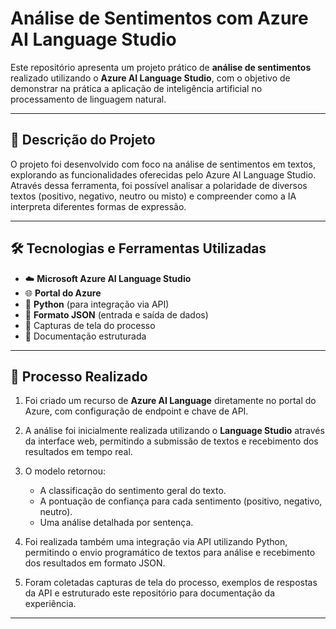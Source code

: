 # Análise de Sentimentos com Azure AI Language Studio

Este repositório apresenta um projeto prático de **análise de sentimentos** realizado utilizando o **Azure AI Language Studio**, com o objetivo de demonstrar na prática a aplicação de inteligência artificial no processamento de linguagem natural.

---

## 🎯 Descrição do Projeto

O projeto foi desenvolvido com foco na análise de sentimentos em textos, explorando as funcionalidades oferecidas pelo Azure AI Language Studio. Através dessa ferramenta, foi possível analisar a polaridade de diversos textos (positivo, negativo, neutro ou misto) e compreender como a IA interpreta diferentes formas de expressão.

---

## 🛠️ Tecnologias e Ferramentas Utilizadas

- ☁️ **Microsoft Azure AI Language Studio**
- 🌐 **Portal do Azure**
- 🐍 **Python** (para integração via API)
- 📄 **Formato JSON** (entrada e saída de dados)
- 📸 Capturas de tela do processo
- 📝 Documentação estruturada

---

## 🚀 Processo Realizado

1. Foi criado um recurso de **Azure AI Language** diretamente no portal do Azure, com configuração de endpoint e chave de API.
   
2. A análise foi inicialmente realizada utilizando o **Language Studio** através da interface web, permitindo a submissão de textos e recebimento dos resultados em tempo real.

3. O modelo retornou:
   - A classificação do sentimento geral do texto.
   - A pontuação de confiança para cada sentimento (positivo, negativo, neutro).
   - Uma análise detalhada por sentença.

4. Foi realizada também uma integração via API utilizando Python, permitindo o envio programático de textos para análise e recebimento dos resultados em formato JSON.

5. Foram coletadas capturas de tela do processo, exemplos de respostas da API e estruturado este repositório para documentação da experiência.

---
